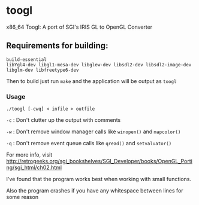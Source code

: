 # toogl
x86_64 Toogl: A port of SGI's IRIS GL to OpenGL Converter

## Requirements for building:

```
build-essential
libYgl4-dev libgl1-mesa-dev libglew-dev libsdl2-dev libsdl2-image-dev libglm-dev libfreetype6-dev
```

Then to build just run `make` and the application will be output as `toogl`

### Usage 

```
./toogl [-cwq] < infile > outfile
```

``-c`` : Don't clutter up the output with comments

``-w`` : Don't remove window manager calls like ``winopen()`` and ``mapcolor()``

``-q`` : Don't remove event queue calls like ``qread()`` and ``setvaluator()``

For more info, visit http://retrogeeks.org/sgi_bookshelves/SGI_Developer/books/OpenGL_Porting/sgi_html/ch02.html

I've found that the program works best when working with small functions.

Also the program crashes if you have any whitespace between lines for some reason

